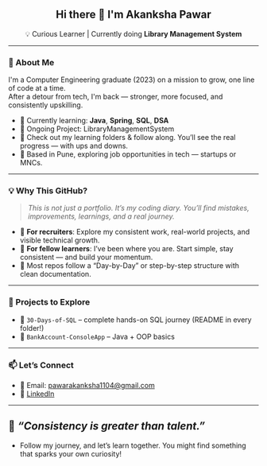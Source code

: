 <h2 align="center">Hi there 👋 I'm Akanksha Pawar</h2>

<p align="center">
  💡 Curious Learner | Currently doing <b> Library Management System </b>
</p>

---
### 🚀 About Me

I'm a Computer Engineering graduate (2023) on a mission to grow, one line of code at a time.  
After a detour from tech, I'm back — stronger, more focused, and consistently upskilling.

- 🌱 Currently learning: **Java**, **Spring**, **SQL**, **DSA**
- 🔁 Ongoing Project: LibraryManagementSystem 
- 📂 Check out my learning folders & follow along. You’ll see the real progress — with ups and downs.
- 📍 Based in Pune, exploring job opportunities in tech — startups or MNCs.
---

### 💡 Why This GitHub?

> *This is not just a portfolio. It’s my coding diary. You’ll find mistakes, improvements, learnings, and a real journey.*

- 👀 **For recruiters**: Explore my consistent work, real-world projects, and visible technical growth.
- 🤝 **For fellow learners**: I’ve been where you are. Start simple, stay consistent — and build your momentum.
- 📅 Most repos follow a “Day-by-Day” or step-by-step structure with clean documentation.

---

### 🔨 Projects to Explore
- 🧾 `30-Days-of-SQL` – complete hands-on SQL journey (README in every folder!)
- 🏦 `BankAccount-ConsoleApp` – Java + OOP basics
---

### 📫 Let’s Connect
- 📧 Email: pawarakanksha1104@gmail.com
- 🔗 [LinkedIn](https://www.linkedin.com/in/akanksha-pawar-43063b20a/)  
---

##  🌱 *“Consistency is greater than talent.”*  
-  Follow my journey, and let’s learn together. You might find something that sparks your own curiosity!

